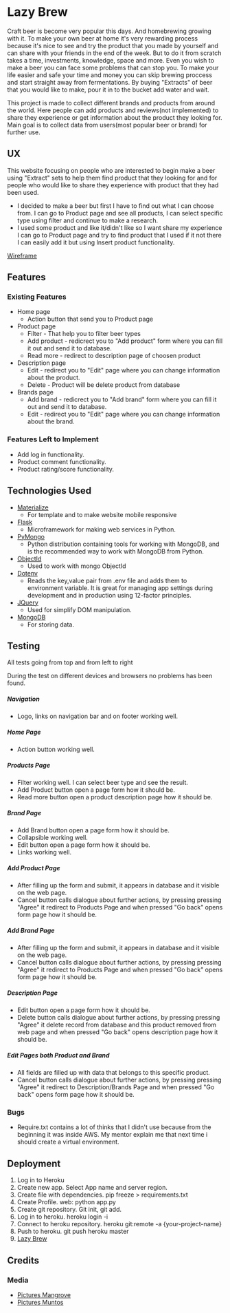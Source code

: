 <h1>Lazy Brew</h1>
<p>
    Craft beer is become very popular this days. And homebrewing growing with it.
    To make your own beer at home it's very rewarding process because it's nice 
    to see and try the product that you made by yourself and can share with your 
    friends in the end of the week. But to do it from scratch takes a time, 
    investments, knowledge, space and more. Even you wish to make a beer you can
    face some problems that can stop you. To make your life easier and safe your 
    time and money you can skip brewing proccess and start straight away from 
    fermentations. By buying "Extracts" of beer that you would like to make, pour 
    it in to the bucket add water and wait.
</p>
<p>
    This project is made to collect different brands and products from around the 
    world. Here people can add products and reviews(not implemented) to share they
    experience or get information about the product they looking for. Main goal 
    is to collect data from users(most popular beer or brand) for further use.
</p>

<h2>UX</h2>
<p>
    This website focusing on people who are interested to begin make a beer using 
    "Extract" sets to help them find product that they looking for and for people 
    who would like to share they experience with product that they had been used.
</p>
<ul>
    <li>
        I decided to make a beer but first I have to find out what I can choose 
        from. I can go to Product page and see all products, I can select specific 
        type using filter and continue to make a research.
    </li>
    <li>
        I used some product and like it/didn't like so I want share my experience 
        I can go to Product page and try to find product that I used if it not 
        there I can easily add it but using Insert product functionality.
    </li>
</ul>
<a href="https://balsamiq.cloud/scx22fx/ph7vnox/r2278">Wireframe</a>
<h2>Features</h2>
<h3>Existing Features</h3>
<ul>
    <li>
        Home page 
        <ul>
            <li>Action button that send you to Product page</li>
        </ul>
    </li>
    <li>
        Product page
        <ul>
            <li>Filter - That help you to filter beer types</li>
            <li>
                Add product - redicrect you to "Add product" form where you can 
                fill it out and send it to database. 
            </li>
            <li>Read more - redirect to description page of choosen product</li>
        </ul>
    </li>
    <li>
        Description page
        <ul>
            <li>
                Edit - redirect you to "Edit" page where you can change information 
                about the product.
            </li>
            <li>Delete - Product will be delete product from database</li>
        </ul>
    </li>
    <li>
        Brands page 
        <ul>
            <li>
                Add brand - redicrect you to "Add brand" form where you can 
                fill it out and send it to database. 
            </li> 
            <li>
                Edit - redirect you to "Edit" page where you can change information 
                about the brand.
            </li>
        </ul>
    </li>
    
</ul>
<h3>Features Left to Implement</h3>
<ul>
    <li>
        Add log in functionality.
    </li>
    <li>
        Product comment functionality.     
    </li>
    <li>
        Product rating/score functionality.     
    </li>
</ul>
<h2>Technologies Used</h2>
<ul>
    <li>
        <a href="http://archives.materializecss.com/0.100.2/helpers.html">Materialize</a>
        <ul>
            <li>For template and to make website mobile responsive</li>
        </ul>
    </li>
    <li>
        <a href="http://flask.palletsprojects.com/en/1.1.x/">Flask</a>
        <ul>
            <li>Microframework for making web services in Python.</li>
        </ul>
    </li>
    <li>
        <a href="https://api.mongodb.com/python/current/">PyMongo</a>
        <ul>
            <li>
                Python distribution containing tools for working with MongoDB, 
                and is the recommended way to work with MongoDB from Python.
            </li>
        </ul>
    </li>
    <li>
        <a href="https://docs.mongodb.com/manual/reference/method/ObjectId/">ObjectId</a>
        <ul>
            <li>Used to work with mongo ObjectId</li>
        </ul>
    </li>
    <li>
        <a href="https://pypi.org/project/python-dotenv/">Dotenv</a>
        <ul>
            <li>
                Reads the key,value pair from .env file and adds them to 
                environment variable. It is great for managing app settings during 
                development and in production using 12-factor principles.
            </li>
        </ul>
    </li>
    <li>
        <a href="https://caolan.github.io/async/queue.js.html">JQuery</a>
        <ul>
            <li>Used for simplify DOM manipulation.</li>
        </ul>
    </li>
    <li>
        <a href="https://www.mongodb.com/">MongoDB</a>
        <ul>
            <li>For storing data.</li>
        </ul>
    </li>
</ul>
<h2>Testing</h2>
<p>
    All tests going from top and from left to right
</p>
<p>
    During the test on different devices and browsers no problems has been found.
</p>
<h5>Navigation</h5>
<ul>
    <li>
        Logo, links on navigation bar and on footer working well.    
    </li>
</ul>
<h5>Home Page</h5>
<ul>
    <li>
        Action button working well.
    </li>
</ul>
<h5>Products Page</h5>
<ul>
    <li>
        Filter working well. I can select beer type and see the result.
    </li>
    <li>
        Add Product button open a page form how it should be.
    </li>
    <li>
        Read more button open a product description page how it should be.
    </li>
</ul>
<h5>Brand Page</h5>
<ul>
    <li>
        Add Brand button open a page form how it should be.    
    </li>
    <li>
        Collapsible working well.   
    </li>
    <li>
        Edit button open a page form how it should be.  
    </li>
    <li>
        Links working well.
    </li>
</ul>
<h5>Add Product Page</h5>
<ul>
    <li>
        After filling up the form and submit, it appears in database and it 
        visible on the web page.
    </li>
    <li>
        Cancel button calls dialogue about further actions, by pressing pressing 
        "Agree" it redirect to Products Page and when pressed "Go back" opens 
        form page how it should be.
    </li>
</ul>
<h5>Add Brand Page</h5>
<ul>
    <li>
        After filling up the form and submit, it appears in database and it 
        visible on the web page.
    </li>
    <li>
        Cancel button calls dialogue about further actions, by pressing pressing 
        "Agree" it redirect to Products Page and when pressed "Go back" opens 
        form page how it should be.
    </li>
</ul>
<h5>Description Page</h5>
<ul>
    <li>
        Edit button open a page form how it should be.
    </li>
    <li>
        Delete button calls dialogue about further actions, by pressing pressing 
        "Agree" it delete record from database and this product removed from web 
        page and when pressed "Go back" opens description page how it should be.
    </li>
</ul>
<h5>Edit Pages both Product and Brand</h5>
<ul>
    <li>
        All fields are filled up with data that belongs to this specific product.
    </li>
    <li>
        Cancel button calls dialogue about further actions, by pressing pressing 
        "Agree" it redirect to Description/Brands Page and when pressed "Go back" 
        opens form page how it should be.
    </li>
</ul>
<h3>Bugs</h3>
<ul>
    <li>
        Require.txt contains a lot of thinks that I didn't use because from the 
        beginning it was inside AWS. My mentor explain me that next time i should 
        create a virtual environment.
    </li>
</ul>
<h2>Deployment</h2>
<ol>
    <li>Log in to Heroku</li>
    <li>Create new app. Select App name and server region.</li>
    <li>Create file with dependencies. pip freeze > requirements.txt</li>
    <li>Create Profile. web: python app.py</li>
    <li>Create git repository. Git init, git add.</li>
    <li>Log in to heroku. heroku login -i</li>
    <li>Connect to heroku repository. heroku git:remote -a {your-project-name}</li>
    <li>Push to heroku. git push heroku master</li>
    <li>
        <a href="https://lazy-brew.herokuapp.com/">Lazy Brew</a>
    </li>
</ol>
<h2>Credits</h2>
<h3>Media</h3>
<ul>
    <li><a href="https://mangrovejacks.com/">Pictures Mangrove</a></li>
    <li><a href="https://mangrovejacks.com/">Pictures Muntos</a></li>
</ul>


